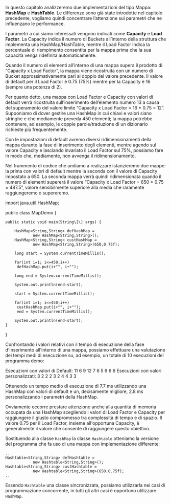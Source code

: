 In questo capitolo analizzeremo due implementazioni del tipo Mappa: **HashMap** e **HashTable**. Le differenze sono già state introdotte nel capitolo precedente, vogliamo quindi concentrare l’attenzione sui parametri che ne influenzano le performance.

I parametri a cui siamo interessati vengono indicati come **Capacity** e **Load Factor**. La Capacity indica il numero di Buckets all’interno della struttura che implementa una HashMap/HashTable, mentre il Load Factor indica la percentuale di riempimento consentita per la mappa prima che la sua capacità venga ridefinita automaticamente.

Quando il numero di elementi all’interno di una mappa supera il prodotto di “Capacity x Load Factor”, la mappa viene ricostruita con un numero di Bucket approssimativamente pari al doppio del valore precedente. Il valore di default per il Load Factor è 0.75 (75%) mentre per la Capacity è 16 (sempre una potenza di 2).

Per quanto detto, una mappa con Load Factor e Capacity con valori di default verrà ricostruita sull’inserimento dell’elemento numero 13 a causa del superamento del valore limite “Capacity x Load Factor = 16 * 0.75 = 12”. Supponiamo di dover gestire una HashMap in cui chiavi e valori siano stringhe e che mediamente preveda 450 elementi; la mappa potrebbe contenere, ad esempio, le coppie parole/traduzione di un dizionario richieste più frequentemente.

Con le impostazioni di default avremo diversi ridimensionamenti della mappa durante la fase di inserimento degli elementi, mentre agendo sul valore Capacity e lasciando invariato il Load Factor sul 75%, possiamo fare in modo che, mediamente, non avvenga il ridimensionamento.

Nel frammento di codice che andiamo a realizzare istanzieremo due mappe: la prima con valori di default mentre la seconda con il valore di Capacity impostato a 650. La seconda mappa verrà quindi ridimensionata quando il numero di elementi supererà il valore “Capacity x Load Factor = 650 * 0.75 = 487.5”, valore sensibilmente superiore alla media che raramente raggiungeremo o supereremo.

import java.util.HashMap;

public class MapDemo {

	public static void main(String\[\] args) {
	
		HashMap<String,String> defHashMap = 
				new HashMap<String,String>();
		HashMap<String,String> custHashMap = 
				new HashMap<String,String>(650,0.75f);
        
		long start = System.currentTimeMillis();
		
		for(int i=1; i<=450;i++)
		 defHashMap.put(i+"", i+"");
		 
		long end = System.currentTimeMillis();
		
		System.out.println(end-start);
		
		start = System.currentTimeMillis();
		
		for(int i=1; i<=450;i++)
		 custHashMap.put(i+"", i+"");
		 end = System.currentTimeMillis();
		
		System.out.println(end-start);
	}

}
 

Confrontando i valori relativi con il tempo di esecuzione della fase d'inserimento all'interno di una mappa, possiamo effettuare una valutazione dei tempi medi di esecuzione su, ad esempio, un totale di 10 esecuzioni del programma demo:

Esecuzioni con valori di Default: 11 6 9 12 7 6 5 9 6 6
Esecuzioni con valori personalizzati: 3  2 2 2  3 2 4 4 3 3

Ottenendo un tempo medio di esecuzione di 7.7 ms utilizzando una HashMap con valori di default e un, decisamente migliore, 2.8 ms personalizzando i parametri della HashMap.

Ovviamente occorre prestare attenzione anche alla quantità di memoria occupata da una HashMap scegliendo i valori di Load Factor e Capacity per raggiungere il giusto compromesso tra complessità di tempo e di spazio. Il valore 0.75 per il Load Factor, insieme all'opportuna Capacity, è generalmente il valore che consente di raggiungere questo obiettivo.

Sostituendo alla classe `HashMap` la classe `Hashtable` otteniamo la versione del programma che fa uso di una mappa con implementazione differente:

	..
	Hashtable<String,String> defHashtable = 
				new Hashtable<String,String>();
	Hashtable<String,String> custHashtable = 
				new Hashtable<String,String>(650,0.75f);
	..
				

Essendo `Hashtable` una classe sincronizzata, possiamo utilizzarla nei casi di programmazione concorrente, in tutti gli altri casi è opportuno utilizzare `HashMap`.